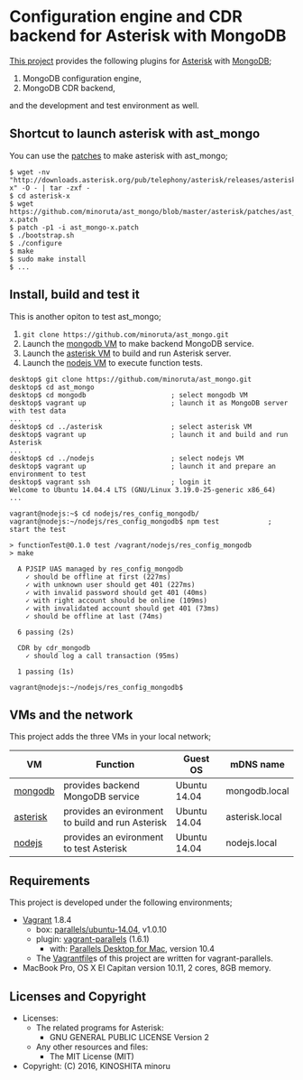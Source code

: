# Configuration engine and CDR backend for Asterisk with MongoDB

[This project][8] provides the following plugins for [Asterisk][1] with [MongoDB][2];

1. MongoDB configuration engine,
2. MongoDB CDR backend,

and the development and test environment as well.

## Shortcut to launch asterisk with ast_mongo

You can use the [patches](asterisk/patches) to make asterisk with ast_mongo;

```
$ wget -nv "http://downloads.asterisk.org/pub/telephony/asterisk/releases/asterisk-x" -O - | tar -zxf -
$ cd asterisk-x
$ wget https://github.com/minoruta/ast_mongo/blob/master/asterisk/patches/ast_mongo-x.patch
$ patch -p1 -i ast_mongo-x.patch
$ ./bootstrap.sh
$ ./configure
$ make
$ sudo make install
$ ...
```

## Install, build and test it

This is another opiton to test ast_mongo;

1. `git clone https://github.com/minoruta/ast_mongo.git`
2. Launch the [mongodb VM](mongodb) to make backend MongoDB service.
3. Launch the [asterisk VM](asterisk) to build and run Asterisk server.
4. Launch the [nodejs VM](nodejs) to execute function tests.

```
desktop$ git clone https://github.com/minoruta/ast_mongo.git
desktop$ cd ast_mongo
desktop$ cd mongodb                     ; select mongodb VM
desktop$ vagrant up                     ; launch it as MongoDB server with test data
...
desktop$ cd ../asterisk                 ; select asterisk VM
desktop$ vagrant up                     ; launch it and build and run Asterisk
...
desktop$ cd ../nodejs                   ; select nodejs VM
desktop$ vagrant up                     ; launch it and prepare an environment to test
desktop$ vagrant ssh                    ; login it
Welcome to Ubuntu 14.04.4 LTS (GNU/Linux 3.19.0-25-generic x86_64)
...

vagrant@nodejs:~$ cd nodejs/res_config_mongodb/
vagrant@nodejs:~/nodejs/res_config_mongodb$ npm test            ; start the test

> functionTest@0.1.0 test /vagrant/nodejs/res_config_mongodb
> make

  A PJSIP UAS managed by res_config_mongodb
    ✓ should be offline at first (227ms)
    ✓ with unknown user should get 401 (227ms)
    ✓ with invalid password should get 401 (40ms)
    ✓ with right account should be online (109ms)
    ✓ with invalidated account should get 401 (73ms)
    ✓ should be offline at last (74ms)

  6 passing (2s)

  CDR by cdr_mongodb
    ✓ should log a call transaction (95ms)

  1 passing (1s)

vagrant@nodejs:~/nodejs/res_config_mongodb$ 
```

## VMs and the network

This project adds the three VMs in your local network;

|VM                  |Function                                        |Guest OS    |mDNS name     |
|--------------------|------------------------------------------------|------------|--------------|
|[mongodb](mongodb)  |provides backend MongoDB service                |Ubuntu 14.04|mongodb.local |
|[asterisk](asterisk)|provides an evironment to build and run Asterisk|Ubuntu 14.04|asterisk.local|
|[nodejs](nodejs)    |provides an evironment to test Asterisk         |Ubuntu 14.04|nodejs.local  |

## Requirements

This project is developed under the following environments;

- [Vagrant][3] 1.8.4
    - box: [parallels/ubuntu-14.04][7], v1.0.10
    - plugin: [vagrant-parallels][4] (1.6.1)
        - with: [Parallels Desktop for Mac][5], version 10.4
    - The [Vagrantfile][6]s of this project are written for vagrant-parallels.
- MacBook Pro, OS X El Capitan version 10.11, 2 cores, 8GB memory.


## Licenses and Copyright

- Licenses: 
    - The related programs for Asterisk: 
        - GNU GENERAL PUBLIC LICENSE Version 2
    - Any other resources and files: 
        - The MIT License (MIT)
- Copyright: (C) 2016, KINOSHITA minoru

[1]: http://asterisk.org/        "Asterisk"
[2]: https://mongodb.org/        "MongoDB"
[3]: https://github.com/mitchellh/vagrant   "Vagrant"
[4]: https://github.com/Parallels/vagrant-parallels     "vagrant-parallels"
[5]: https://www.parallels.com  "Parallels Desktop for Mac"
[6]: https://www.vagrantup.com/docs/vagrantfile/    "Vagrantfile"
[7]: https://atlas.hashicorp.com/parallels/boxes/ubuntu-14.04
[8]: https://github.com/minoruta/ast_mongo
